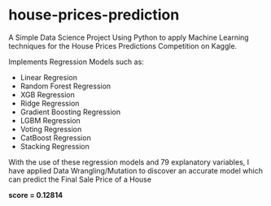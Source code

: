 # house-prices-prediction

A Simple Data Science Project Using Python to apply Machine Learning techniques for the House Prices Predictions Competition on Kaggle.

Implements Regression Models such as:
- Linear Regresion
- Random Forest Regression
- XGB Regression
- Ridge Regression
- Gradient Boosting Regression
- LGBM Regression
- Voting Regression
- CatBoost Regression
- Stacking Regression

With the use of these regression models and 79 explanatory variables, I have applied Data Wrangling/Mutation to discover an accurate model which can predict the Final Sale Price of a House

**score = 0.12814**
